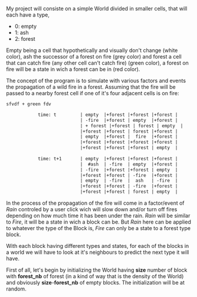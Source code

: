 My project will consiste on a simple World divided in smaller cells, that will each have a type,
- 0: empty
- 1: ash
- 2: forest

Empty being a cell that hypothetically and visually don't change (white color), ash the successor of a forest on fire (grey color) and forest a cell that can catch fire (any other cell can't catch fire) (green color), a forest on fire will be a state in wich a forest can be in (red color).

The concept of the program is to simulate with various factors and events the propagation of a wild fire in a forest.
Assuming that the fire will be passed to a nearby forest cell if one of it's four adjacent cells is on fire:

```diff
sfvdf + green fdv

            time: t         | empty  |+forest |+forest |+forest |
                            | -fire  |+forest | empty  |+forest | 
                            | + forest |+forest | forest | empty  |
                            |+forest |+forest | forest |+forest |
                            | empty  |+forest |  fire  |+forest |
                            |+forest |+forest |+forest |+forest |
                            |+forest |+forest |+forest | empty  |
            
            time: t+1       | empty  |+forest |+forest |+forest |
                            |  #ash  | -fire  | empty  |+forest | 
                            | -fire  |+forest |+forest | empty  |
                            |+forest |+forest | -fire  |+forest |
                            | empty  | -fire  |  ash   | -fire  |
                            |+forest |+forest | -fire  |+forest |
                            |+forest |+forest | forest | empty  |
```


In the process of the propagation of the fire will come in a factor/event of *Rain* controled by a user click wich will slow down and/or turn off fires depending on how much time it has been under the rain. *Rain* will be similar to *Fire*, it will be a state in wich a block can be. But *Rain* here can be applied to whatever the type of the Block is, *Fire* can only be a state to a forest type block.


With each block having different types and states, for each of the blocks in a world we will have to look at it's neighbours to predict the next type it will have.

First of all, let's begin by initializing the World having **size** number of block with **forest_nb** of forest (in a kind of way that is the density of the World) and obviously **size**-**forest_nb** of empty blocks. The initialization will be at random.



 
